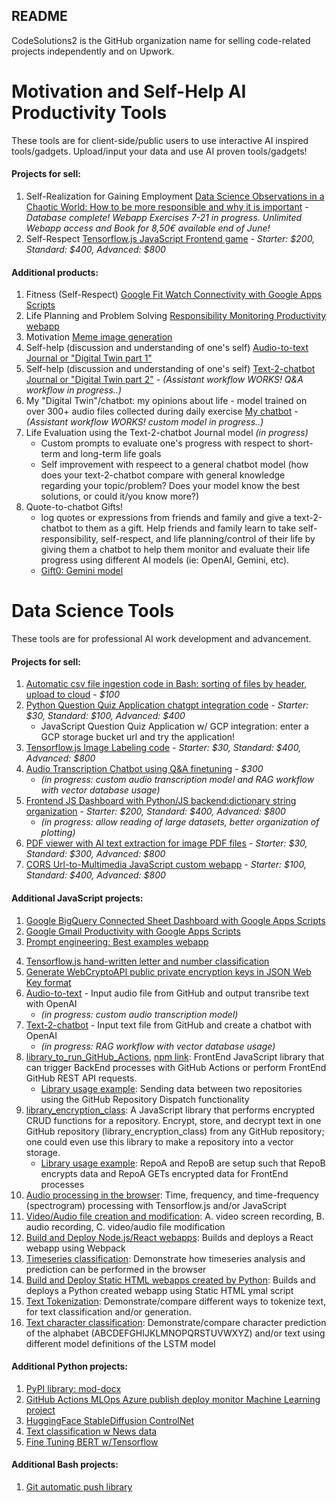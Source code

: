 ## README

CodeSolutions2 is the GitHub organization name for selling code-related projects independently and on Upwork.

# Motivation and Self-Help AI Productivity Tools
These tools are for client-side/public users to use interactive AI inspired tools/gadgets. Upload/input your data and use AI proven tools/gadgets!

#### Projects for sell:
1. Self-Realization for Gaining Employment [Data Science Observations in a Chaotic World: How to be more responsible and why it is important](https://github.com/CodeSolutions2/webapp_book_observations) - *Database complete! Webapp Exercises 7-21 in progress. Unlimited Webapp access and Book for 8,50€ available end of June!*
2. Self-Respect [Tensorflow.js JavaScript Frontend game](https://github.com/CodeSolutions2/on_the_way_to_selfrespect) - *Starter: $200, Standard: $400, Advanced: $800*
   
#### Additional products:
1. Fitness (Self-Respect) [Google Fit Watch Connectivity with Google Apps Scripts](https://medium.com/@j622amilah/google-apps-scripts-and-rest-api-from-a-data-scientist-programmer-perspective-d020d6ba1ff6)
2. Life Planning and Problem Solving [Responsibility Monitoring Productivity webapp](https://github.com/CodeSolutions2/responsibility_monitoring)
3. Motivation [Meme image generation](https://github.com/CodeSolutions2/meme_motivation_image)
4. Self-help (discussion and understanding of one's self) [Audio-to-text Journal or "Digital Twin part 1"](https://github.com/CodeSolutions2/audio_2_text_journal)
5. Self-help (discussion and understanding of one's self) [Text-2-chatbot Journal or "Digital Twin part 2"](https://github.com/CodeSolutions2/text_2_chatbot_journal) - *(Assistant workflow WORKS! Q&A workflow in progress..)*
6. My "Digital Twin"/chatbot: my opinions about life - model trained on over 300+ audio files collected during daily exercise [My chatbot](https://github.com/CodeSolutions2/my_chatbot) - *(Assistant workflow WORKS! custom model in progress..)*
7. Life Evaluation using the Text-2-chatbot Journal model *(in progress)*
      - Custom prompts to evaluate one's progress with respect to short-term and long-term life goals
      - Self improvement with respeect to a general chatbot model (how does your text-2-chatbot compare with general knowledge regarding your topic/problem? Does your model know the best solutions, or could it/you know more?)
8. Quote-to-chatbot Gifts! 
      - log quotes or expressions from friends and family and give a text-2-chatbot to them as a gift. Help friends and family learn to take self-responsibility, self-respect, and life planning/control of their life by giving them a chatbot to help them monitor and evaluate their life progress using different AI models (ie: OpenAI, Gemini, etc).
      - [Gift0: Gemini model](https://github.com/CodeSolutions2/quote_to_chatbot_gifts) 


# Data Science Tools
These tools are for professional AI work development and advancement.

#### Projects for sell:
1. [Automatic csv file ingestion code in Bash: sorting of files by header, upload to cloud](https://github.com/CodeSolutions2/automatic_csv_file_ingestion) - *$100*
2. [Python Question Quiz Application chatgpt integration code](https://github.com/CodeSolutions2/question_quiz_app) - *Starter: $30, Standard: $100, Advanced: $400*
      - JavaScript Question Quiz Application w/ GCP integration: enter a GCP storage bucket url and try the application!
3. [Tensorflow.js Image Labeling code](https://github.com/CodeSolutions2/image_classification) - *Starter: $30, Standard: $400, Advanced: $800*
4. [Audio Transcription Chatbot using Q&A finetuning](https://github.com/CodeSolutions2/audio_2_chatbot_webapp) - *$300*
      - *(in progress: custom audio transcription model and RAG workflow with vector database usage)*
5. [Frontend JS Dashboard with Python/JS backend:dictionary string organization](https://github.com/CodeSolutions2/plotly_pyodide_dashboard) - *Starter: $200, Standard: $400, Advanced: $800*
      - *(in progress: allow reading of large datasets, better organization of plotting)*
6. [PDF viewer with AI text extraction for image PDF files](https://github.com/CodeSolutions2/pdf_to_text_webapp) - *Starter: $30, Standard: $300, Advanced: $800*
7. [CORS Url-to-Multimedia JavaScript custom webapp](https://github.com/CodeSolutions2/multi_media_fetch_webapp) - *Starter: $100, Standard: $400, Advanced: $800*
   

#### Additional JavaScript projects:
1. [Google BigQuery Connected Sheet Dashboard with Google Apps Scripts](https://github.com/j622amilah/Case_Studies/tree/main/3_case_study_Google_fiber)
2. [Google Gmail Productivity with Google Apps Scripts](https://medium.com/@j622amilah/write-automated-functions-to-perform-gmail-tasks-7f31ef7c9bc2)
3. [Prompt engineering: Best examples webapp](https://github.com/CodeSolutions2/prompt_engineering)
<!-- 4. [Google Programmable Search Engine and webscraping](https://script.google.com/macros/s/AKfycbwNxwGv4EjVxveO0KhYwjZpllZDN0zIAETXuOgvWpjF/dev) -->
4. [Tensorflow.js hand-written letter and number classification](https://github.com/CodeSolutions2/letter_number_writing)
5. [Generate WebCryptoAPI public private encryption keys in JSON Web Key format](https://github.com/CodeSolutions2/secure_encryption_of_data)
6. [Audio-to-text](https://github.com/CodeSolutions2/audio_2_text_webapp) - Input audio file from GitHub and output transribe text with OpenAI
      - *(in progress: custom audio transcription model)*
7. [Text-2-chatbot](https://github.com/CodeSolutions2/text_2_chatbot_webapp) - Input text file from GitHub and create a chatbot with OpenAI
      - *(in progress: RAG workflow with vector database usage)*
8. [library_to_run_GitHub_Actions](https://github.com/CodeSolutions2/library_to_run_GitHub_Actions), [npm link](https://www.npmjs.com/package/library_to_run_github_actions): FrontEnd JavaScript library that can trigger BackEnd processes with GitHub Actions or perform FrontEnd GitHub REST API requests.
      - [Library usage example](https://medium.com/towardsdev/a-way-to-run-github-actions-from-the-frontend-3e07fe3388f7): Sending data between two repositories using the GitHub Repository Dispatch functionality
9. [library_encryption_class](https://github.com/CodeSolutions2/library_encryption_class): A JavaScript library that performs encrypted CRUD functions for a repository. Encrypt, store, and decrypt text in one GitHub repository (library_encryption_class) from any GitHub repository; one could even use this library to make a repository into a vector storage.
      - [Library usage example](https://medium.com/towardsdev/how-to-make-an-encrypted-crud-file-database-on-github-79c8ede13f13): RepoA and RepoB are setup such that RepoB encrypts data and RepoA GETs encrypted data for FrontEnd processes
10. [Audio processing in the browser](https://github.com/CodeSolutions2/audio_processing): Time, frequency, and time-frequency (spectrogram) processing with Tensorflow.js and/or JavaScript
11. [Video/Audio file creation and modification](https://github.com/CodeSolutions2/video_audio_processing): A. video screen recording, B. audio recording, C. video/audio file modification
12. [Build and Deploy Node.js/React webapps](https://github.com/CodeSolutions2/temp_repo_GithubPagesDeploymentTests): Builds and deploys a React webapp using Webpack
13. [Timeseries classification](https://github.com/CodeSolutions2/timeseries_analysis): Demonstrate how timeseries analysis and prediction can be performed in the browser
14. [Build and Deploy Static HTML webapps created by Python](https://github.com/CodeSolutions2/static_HTML): Builds and deploys a Python created webapp using Static HTML ymal script
15. [Text Tokenization](https://github.com/CodeSolutions2/tokenizer): Demonstrate/compare different ways to tokenize text, for text classification and/or generation.
16. [Text character classification](https://github.com/CodeSolutions2/text_character_classification): Demonstrate/compare character prediction of the alphabet (ABCDEFGHIJKLMNOPQRSTUVWXYZ) and/or text using different model definitions of the LSTM model
    

#### Additional Python projects:
1. [PyPI library: mod-docx](https://github.com/CodeSolutions2/mod_docx)
2. [GitHub Actions MLOps Azure publish deploy monitor Machine Learning project](https://github.com/CodeSolutions2/github_actions)
3. [HuggingFace StableDiffusion ControlNet](https://www.kaggle.com/code/jamilahfoucher/huggingface-stablediffusion-contronet)
4. [Text classification w News data](https://www.kaggle.com/code/jamilahfoucher/text-classification-w-news-data)
5. [Fine Tuning BERT w/Tensorflow](https://www.kaggle.com/code/jamilahfoucher/fine-tuning-bert-w-tensorflow)
   

#### Additional Bash projects:
1. [Git automatic push library](https://github.com/CodeSolutions2/git_scripts)

